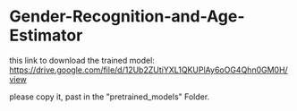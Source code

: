 # Gender-Recognition-and-Age-Estimator

this link to download the trained model:
https://drive.google.com/file/d/12Ub2ZUtiYXL1QKUPlAy6oOG4Qhn0GM0H/view

please copy it, past in the "pretrained_models" Folder.
